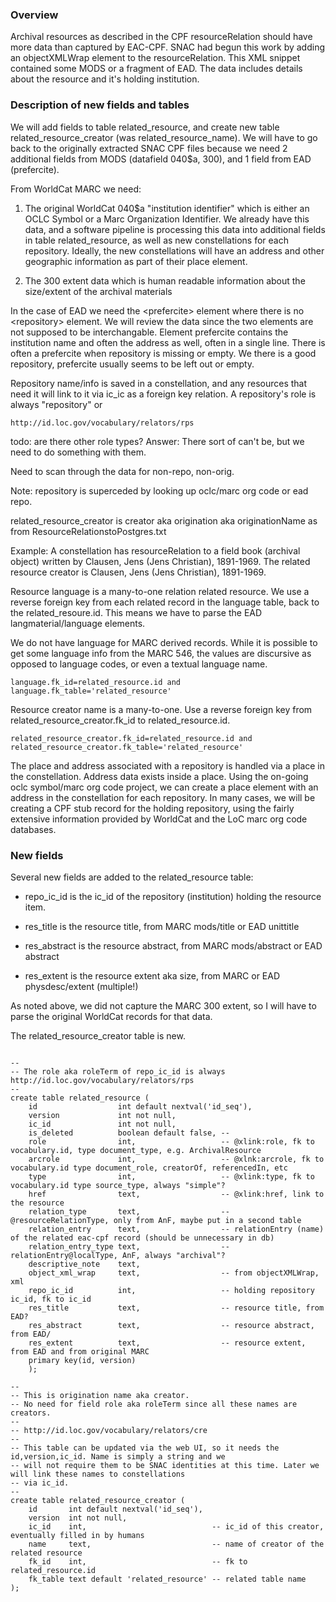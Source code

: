 
### Overview

Archival resources as described in the CPF resourceRelation should have more data than captured by
EAC-CPF. SNAC had begun this work by adding an objectXMLWrap element to the resourceRelation. This XML snippet
contained some MODS or a fragment of EAD. The data includes details about the resource and it's holding
institution.

### Description of new fields and tables

We will add fields to table related_resource, and create new table related_resource_creator (was
related_resource_name). We will have to go back to the originally extracted SNAC CPF files because we need 2
additional fields from MODS (datafield 040$a, 300), and 1 field from EAD (prefercite).

From WorldCat MARC we need:

1) The original WorldCat 040$a "institution identifier" which is either an OCLC Symbol or a Marc Organization
Identifier. We already have this data, and a software pipeline is processing this data into additional fields
in table related_resource, as well as new constellations for each repository. Ideally, the new constellations
will have an address and other geographic information as part of their place element.

2) The 300 extent data which is human readable information about the size/extent of the archival materials


In the case of EAD we need the \<prefercite> element where there is no \<repository> element. We will review
the data since the two elements are not supposed to be interchangable. Element prefercite contains the
institution name and often the address as well, often in a single line. There is often a prefercite when
repository is missing or empty. We there is a good repository, prefercite usually seems to be left out or
empty.

Repository name/info is saved in a constellation, and any resources that need it will link to it via ic_ic as
a foreign key relation. A repository's role is always "repository" or

```
http://id.loc.gov/vocabulary/relators/rps
```

todo: are there other role types? Answer: There sort of can't be, but we need to do something with them.

Need to scan through the data for non-repo, non-orig.

Note: repository is superceded by looking up oclc/marc org code or ead repo.



related_resource_creator is creator aka origination aka originationName as from ResourceRelationstoPostgres.txt

Example: A constellation has resourceRelation to a field book (archival object) written by Clausen, Jens (Jens
Christian), 1891-1969. The related resource creator is Clausen, Jens (Jens Christian), 1891-1969.

Resource language is a many-to-one relation related resource. We use a reverse foreign key from each related
record in the language table, back to the related_resoure.id. This means we have to parse the EAD
langmaterial/language elements.

We do not have language for MARC derived records. While it is possible to get some language info from the MARC
546, the values are discursive as opposed to language codes, or even a textual language name.


```
language.fk_id=related_resource.id and language.fk_table='related_resource'
```

Resource creator name is a many-to-one. Use a reverse foreign key from related_resource_creator.fk_id to related_resource.id.

```
related_resource_creator.fk_id=related_resource.id and related_resource_creator.fk_table='related_resource'
```

The place and address associated with a repository is handled via a place in the constellation. Address data
exists inside a place. Using the on-going oclc symbol/marc org code project, we can create a place element with an
address in the constellation for each repository. In many cases, we will be creating a CPF stub record for the
holding repository, using the fairly extensive information provided by WorldCat and the LoC marc org code
databases.


### New fields

Several new fields are added to the related_resource table:

- repo_ic_id is the ic_id of the repository (institution) holding the resource item.

- res_title is the resource title, from MARC mods/title or EAD unittitle

- res_abstract is the resource abstract, from MARC mods/abstract or EAD abstract

- res_extent is the resource extent aka size, from MARC or EAD physdesc/extent (multiple!)

As noted above, we did not capture the MARC 300 extent, so I will have to parse the original WorldCat records for that data.

The related_resource_creator table is new.


```

--
-- The role aka roleTerm of repo_ic_id is always http://id.loc.gov/vocabulary/relators/rps
-- 
create table related_resource (
    id                  int default nextval('id_seq'),
    version             int not null,
    ic_id               int not null,
    is_deleted          boolean default false, --
    role                int,                   -- @xlink:role, fk to vocabulary.id, type document_type, e.g. ArchivalResource
    arcrole             int,                   -- @xlnk:arcrole, fk to vocabulary.id type document_role, creatorOf, referencedIn, etc
    type                int,                   -- @xlink:type, fk to vocabulary.id type source_type, always "simple"?
    href                text,                  -- @xlink:href, link to the resource
    relation_type       text,                  -- @resourceRelationType, only from AnF, maybe put in a second table
    relation_entry      text,                  -- relationEntry (name) of the related eac-cpf record (should be unnecessary in db)
    relation_entry_type text,                  -- relationEntry@localType, AnF, always "archival"?
    descriptive_note    text,
    object_xml_wrap     text,                  -- from objectXMLWrap, xml
    repo_ic_id          int,                   -- holding repository ic_id, fk to ic_id
    res_title           text,                  -- resource title, from EAD?
    res_abstract        text,                  -- resource abstract, from EAD/
    res_extent          text,                  -- resource extent, from EAD and from original MARC
    primary key(id, version)
    );

-- 
-- This is origination name aka creator.
-- No need for field role aka roleTerm since all these names are creators.
--
-- http://id.loc.gov/vocabulary/relators/cre
--
-- This table can be updated via the web UI, so it needs the id,version,ic_id. Name is simply a string and we
-- will not require them to be SNAC identities at this time. Later we will link these names to constellations
-- via ic_id.
-- 
create table related_resource_creator (
    id       int default nextval('id_seq'),
    version  int not null,
    ic_id    int,                            -- ic_id of this creator, eventually filled in by humans
    name     text,                           -- name of creator of the related resource
    fk_id    int,                            -- fk to related_resource.id
    fk_table text default 'related_resource' -- related table name
);

```
